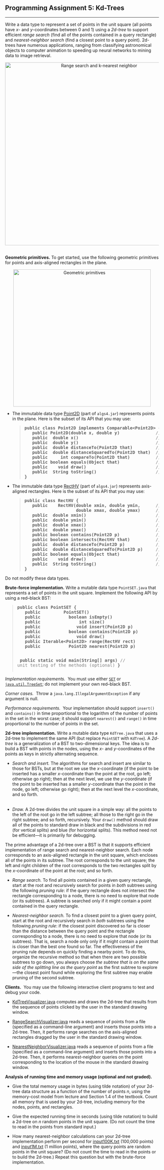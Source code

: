 
<!DOCTYPE HTML PUBLIC "-//W3C//DTD HTML 3.2 Final//EN">
<HTML>
<HEAD>

<BODY>
<H2>Programming Assignment 5: Kd-Trees</H2>
</HEAD>

<hr>

Write a data type
to represent a set of points in the unit square 
(all points have <em>x</em>- and <em>y</em>-coordinates between 0 and 1)
using a <em>2d-tree</em> to support
efficient <em>range search</em> (find all of the points contained
in a query rectangle) and <em>nearest-neighbor search</em> (find a
closest point to a query point).
2d-trees have numerous applications, ranging from classifying astronomical objects
to computer animation to speeding up neural networks to mining data to image retrieval.

<p>
<center>
<img src = "kdtree-ops.png" width = 600 alt = "Range search and k-nearest neighbor">
</center>

<p><br><b>Geometric primitives.</b>
To get started, use the following geometric primitives for points and
axis-aligned rectangles in the plane.

<p>
<center>
<img src = "RectHV.png" width = 450 alt = "Geometric primitives">
</center>

<ul>

<p><li>
The immutable data type <a href = "https://algs4.cs.princeton.edu/code/javadoc/edu/princeton/cs/algs4/Point2D.html">Point2D</a> 
(part of <code>algs4.jar</code>) represents points in the plane.
Here is the subset of its API that you may use:

<blockquote>
<pre>
<b>public class Point2D implements Comparable&lt;Point2D&gt; {</b>
<b>   public Point2D(double x, double y)              </b><font color = gray>// construct the point (x, y)</font>
<b>   public  double x()                              </b><font color = gray>// x-coordinate</font> 
<b>   public  double y()                              </b><font color = gray>// y-coordinate</font> 
<b>   public  double distanceTo(Point2D that)         </b><font color = gray>// Euclidean distance between two points</font> 
<b>   public  double distanceSquaredTo(Point2D that)  </b><font color = gray>// square of Euclidean distance between two points</font> 
<b>   public     int compareTo(Point2D that)          </b><font color = gray>// for use in an ordered symbol table</font> 
<b>   public boolean equals(Object that)              </b><font color = gray>// does this point equal that object?</font> 
<b>   public    void draw()                           </b><font color = gray>// draw to standard draw</font> 
<b>   public  String toString()                       </b><font color = gray>// string representation</font> 
<b>}</b>
</pre>
</blockquote>


<p><li>
The immutable data type <a href = "https://algs4.cs.princeton.edu/code/javadoc/edu/princeton/cs/algs4/RectHV.html">RectHV</a>
(part of <code>algs4.jar</code>)
represents axis-aligned rectangles.
Here is the subset of its API that you may use:


<blockquote>
<pre>
<b>public class RectHV {</b>
<b>   public    RectHV(double xmin, double ymin,      </b><font color = gray>// construct the rectangle [xmin, xmax] x [ymin, ymax]</font> 
<b>                    double xmax, double ymax)      </b><font color = gray>// throw a java.lang.IllegalArgumentException if (xmin > xmax) or (ymin > ymax)</font>
<b>   public  double xmin()                           </b><font color = gray>// minimum x-coordinate of rectangle</font> 
<b>   public  double ymin()                           </b><font color = gray>// minimum y-coordinate of rectangle</font> 
<b>   public  double xmax()                           </b><font color = gray>// maximum x-coordinate of rectangle</font> 
<b>   public  double ymax()                           </b><font color = gray>// maximum y-coordinate of rectangle</font> 
<b>   public boolean contains(Point2D p)              </b><font color = gray>// does this rectangle contain the point p (either inside or on boundary)?</font> 
<b>   public boolean intersects(RectHV that)          </b><font color = gray>// does this rectangle intersect that rectangle (at one or more points)?</font> 
<b>   public  double distanceTo(Point2D p)            </b><font color = gray>// Euclidean distance from point p to closest point in rectangle</font> 
<b>   public  double distanceSquaredTo(Point2D p)     </b><font color = gray>// square of Euclidean distance from point p to closest point in rectangle</font> 
<b>   public boolean equals(Object that)              </b><font color = gray>// does this rectangle equal that object?</font> 
<b>   public    void draw()                           </b><font color = gray>// draw to standard draw</font> 
<b>   public  String toString()                       </b><font color = gray>// string representation</font> 
<b>}</b>
</pre>
</blockquote>

</ul>

Do not modify these data types.

<p><b>Brute-force implementation.</b>
Write a mutable data type <code>PointSET.java</code> that represents a set of
points in the unit square.
Implement the following API by using a red–black BST:

<blockquote>
<pre>
<b>public class PointSET {</b>
<b>   public         PointSET()                               </b><font color = gray>// construct an empty set of points</font> 
<b>   public           boolean isEmpty()                      </b><font color = gray>// is the set empty?</font> 
<b>   public               int size()                         </b><font color = gray>// number of points in the set</font> 
<b>   public              void insert(Point2D p)              </b><font color = gray>// add the point to the set (if it is not already in the set)</font>
<b>   public           boolean contains(Point2D p)            </b><font color = gray>// does the set contain point p?</font> 
<b>   public              void draw()                         </b><font color = gray>// draw all points to standard draw</font> 
<b>   public Iterable&lt;Point2D&gt; range(RectHV rect)             </b><font color = gray>// all points that are inside the rectangle (or on the boundary)</font> 
<b>   public           Point2D nearest(Point2D p)             </b><font color = gray>// a nearest neighbor in the set to point p; null if the set is empty</font> 

<b>   public static void main(String[] args)                  </b><font color = gray>// unit testing of the methods (optional)</font> 
<b>}</b>
</pre>
</blockquote>

<p><em>Implementation requirements.&nbsp;</em>
You must use either
<a href = "https://algs4.cs.princeton.edu/code/javadoc/edu/princeton/cs/algs4/SET.html"><code>SET</code></a> or
<a href = "https://docs.oracle.com/javase/8/docs/api/java/util/TreeSet.html"><code>java.util.TreeSet</code></a>;
do not implement your own red–black BST.

<p><em>Corner cases.&nbsp;</em>
Throw a <code>java.lang.IllegalArgumentException</code> if any argument is null.

<em>Performance requirements.&nbsp;</em>
Your implementation should support <code>insert()</code> and <code>contains()</code> in time
proportional to the logarithm of the number of points in the set in the worst case; it should support
<code>nearest()</code> and <code>range()</code> in time proportional to the number of points in the set.

<p><b>2d-tree implementation.</b>
Write a mutable data type <code>KdTree.java</code> that uses a 2d-tree to 
implement the same API (but replace <code>PointSET</code> with <code>KdTree</code>).
A <em>2d-tree</em> is a generalization of a BST to two-dimensional keys.
The idea is to build a BST with points in the nodes,
using the <em>x</em>- and <em>y</em>-coordinates of the points
as keys in strictly alternating sequence.

<ul>
<p><li><em>Search and insert.</em> 
The algorithms for search and insert are similar to those for
BSTs, but at the root we use the <em>x</em>-coordinate
(if the point to be inserted has a smaller <em>x</em>-coordinate
than the point at the root, go left; otherwise go right);
then at the next level, we use the <em>y</em>-coordinate
(if the point to be inserted has a smaller <em>y</em>-coordinate
than the point in the node, go left; otherwise go right);
then at the next level the <em>x</em>-coordinate, and so forth.
</ul>

<p>

<blockquote>
<TABLE BORDER = 0 CELLPADDING =2 CELLSPACING = 0>



</table>
</blockquote>

<ul>
<p><li><em>Draw.</em> 
A 2d-tree divides the unit square in a simple way: all the points to the
left of the root go in the left subtree; all those to the right go in 
the right subtree; and so forth, recursively.
Your <code>draw()</code> method should draw all of the points to standard draw
in black and the subdivisions in red (for vertical splits) and blue (for 
horizontal splits).
This method need not be efficient&mdash;it is primarily for debugging.

</ul>


<p>
The prime advantage of a 2d-tree over a BST
is that it supports efficient
implementation of range search and nearest-neighbor search.
Each node corresponds to an axis-aligned rectangle in the unit square,
which encloses all of the points in its subtree.
The root corresponds to the unit square; the left and right children
of the root corresponds to the two rectangles
split by the <em>x</em>-coordinate of the point at the root; and so forth.

<ul>

<p><li><em>Range search.</em>
To find all points contained in a given query rectangle, start at the root
and recursively search for points in <em>both</em> subtrees using the following
<em>pruning rule</em>:  if the query rectangle does not intersect the rectangle 
corresponding to a node, there is no need to explore that node (or its subtrees).
A subtree is searched only if it might contain a point contained in
the query rectangle.

<p><li><em>Nearest-neighbor search.</em>
To find a closest point to a given query point, start at the root
and recursively search in <em>both</em> subtrees using the following <em>pruning rule</em>:
if the closest point discovered so far is closer than the distance 
between the query point and the rectangle corresponding to a node,
there is no need to explore that node (or its subtrees).
That is, search a node only only if it might contain a point
that is closer than the best one found so far.
The effectiveness of the pruning rule depends on quickly finding a 
nearby point. To do this, organize the recursive method so that when 
there are two possible subtrees to go down, you always choose 
<em>the subtree
that is on the same side of the splitting line as the query point</em>
as  the first subtree to explore&mdash;the closest point
found while exploring the first
subtree may enable pruning of the second subtree.

<!--
<p><li><em>k nearest-neighbor search.</em>
Similar to finding the nearest-neighbor but prune if the <em>k</em>th closest point
discovered so far is closer than the distance between the query point
and the rectangle corresponding to a node.
-->

</ul>


<p><b>Clients.</b>&nbsp;
You may use the following interactive client programs to test and debug your code.
<ul>
<p><li>
<a href = "../testing/kdtree/KdTreeVisualizer.java">KdTreeVisualizer.java</a>
computes and draws the 2d-tree that results from the sequence of points clicked by the
user in the standard drawing window.

<p><li>
<a href = "../testing/kdtree/RangeSearchVisualizer.java">RangeSearchVisualizer.java</a>
reads a sequence of points from a file (specified as a command-line argument) and inserts those points
into a 2d-tree. Then, it performs range searches on the axis-aligned rectangles dragged
by the user in the standard drawing window.

<p><li>
<a href = "../testing/kdtree/NearestNeighborVisualizer.java">NearestNeighborVisualizer.java</a>
reads a sequence of points from a file (specified as a command-line argument) and inserts those points
into a 2d-tree. Then, it performs nearest-neighbor queries on the 
point corresponding
to the location of the mouse in the standard drawing window.

</ul>

<p><b>Analysis of running time and memory usage (optional and not graded).</b>&nbsp;

<ul>
<p><li> Give the total memory usage in bytes (using tilde notation)
of your 2d-tree data structure as a function of the 
number of points <em>n</em>, using the memory-cost model from lecture and Section 1.4 of the textbook.
Count all memory that is used by your 2d-tree, including
memory for the nodes, points, and rectangles.

<p><li> Give the expected running time in seconds (using tilde notation)
to build a 2d-tree on <em>n</em> random points in the unit square.
(Do not count the time to read in the points from standard input.)

<p><li> How many nearest-neighbor calculations can your 2d-tree implementation
perform per second for
<a href = "../testing/kdtree/input100K.txt">input100K.txt</a>
(100,000 points) and
<a href = "../testing/kdtree/input1M.txt">input1M.txt</a>
(1 million points),
where the query points are random points in the unit square?
(Do not count the time to read in the points or to build the 2d-tree.)
Repeat this question but with the brute-force implementation.


</ul>


</BODY>

</HTML>

